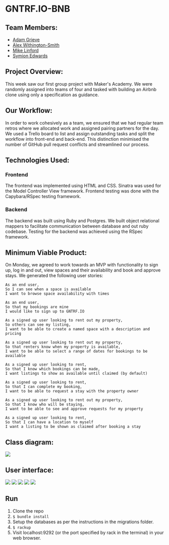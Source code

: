 # GNTRF.IO-BNB
## Team Members:
- [Adam Grieve](https://github.com/AdamusBG) 
- [Alex Withington-Smith](https://github.com/ehwus)
- [Mike Linford](https://github.com/MykeNuLeng)
- [Symion Edwards](https://github.com/sedwards93)

## Project Overview:
This week saw our first group project with Maker's Academy. We were randomly assigned into teams of four and tasked with building an Airbnb clone using only a specification as guidance. 
## Our Workflow:
In order to work cohesively as a team, we ensured that we had regular team retros where we allocated work and assigned pairing partners for the day. We used a Trello board to list and assign outstanding tasks and split the workflow into front-end and back-end. This distinction minimised the number of GitHub pull request conflicts and streamlined our process.

## Technologies Used:
### Frontend

The frontend was implemented using HTML and CSS. Sinatra was used for the Model Controller View framework. Frontend testing was done with the Capybara/RSpec testing framework.
### Backend

The backend was built using Ruby and Postgres. We built object relational mappers to facilitate communication between database and out ruby codebase. Testing for the backend was achieved using the RSpec framework. 

## Minimum Viable Product:
On Monday, we agreed to work towards an MVP with functionality to sign up, log in and out, view spaces and their availability and book and approve stays. We generated the following user stories:

    As an end user,
    So I can see when a space is available
    I want to browse space availability with times

    As an end user,
    So that my bookings are mine
    I would like to sign up to GNTRF.IO

    As a signed up user looking to rent out my property,
    So others can see my listing,
    I want to be able to create a named space with a description and pricing

    As a signed up user looking to rent out my property,
    So that renters know when my property is available,
    I want to be able to select a range of dates for bookings to be available

    As a signed up user looking to rent,
    So that I know which bookings can be made,
    I want listings to show as available until claimed (by default)

    As a signed up user looking to rent,
    So that I can complete my booking,
    I want to be able to request a stay with the property owner

    As a signed up user looking to rent out my property,
    So that I know who will be staying,
    I want to be able to see and approve requests for my property

    As a signed up user looking to rent,
    So that I can have a location to myself
    I want a listing to be shown as claimed after booking a stay

## Class diagram:
![](public/images/class_diagram.png)

## User interface:
![](public/images/colour_palette.png)
![](public/images/login_signup.png)
![](public/images/view_spaces.png)
![](public/images/new_space.png)
![](public/images/bookings.png)

## Run
1.  Clone the repo
2.  `$ bundle install`
3.  Setup the databases as per the instructions in the migrations folder. 
4.  `$ rackup`
5.  Visit localhost:9292 (or the port specified by rack in the terminal) in your web browser.